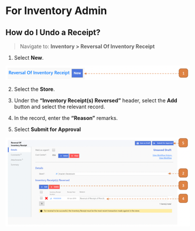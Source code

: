 # For Inventory Admin

## How do I Undo a Receipt?

> Navigate to: **Inventory > Reversal Of Inventory Receipt**

1. Select **New**.

![](images/ROIRFIA.png "ROIRFIA")

2. Select the **Store**.

3. Under the **“Inventory Receipt(s) Reversed”** header, select the **Add** button and select the relevant record.

4. In the record, enter the **“Reason”** remarks.

5. Select **Submit for Approval**

![](images/ROIRFIA2.png "ROIRFIA2")